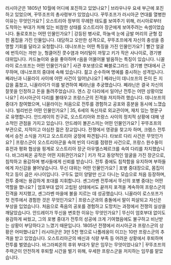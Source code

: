 러시아군은 1805년 10월에 어디에 포진하고 있었나요?	| 브라우나우 요새 부근에 포진하고 있었으며, 꾸뚜조프의 총사령부가 있었습니다.
꾸뚜조프가 러시아군 연대를 열병한 이유는 무엇인가요?	| 오스트리아 정부의 무례한 태도를 보여주기 위해, 러시아로부터 도착하는 부대가 처해 있는 비참한 상태를 오스트리아 장군에게 보여주려는 속셈이었습니다.
돌로호프는 어떤 인물인가요?	| 강등된 병사로, 하늘색 눈에 금발 머리의 균형 잡힌 몸집을 가진 인물입니다. 대담하고 오만한 성격으로, 꾸뚜조프에게 자신의 충성을 증명할 기회를 달라고 요청합니다.
데니쏘프는 어떤 특징을 가진 인물인가요?	| 빨간 얼굴에 번득이는 까만 눈, 헝클어진 콧수염과 머리털이 까맣고 키가 작은 사나이로, 경기병 대위입니다. 카드놀이와 술을 좋아하며 r음을 어물어물 발음하는 특징이 있습니다.
니꼴라이 로스또프는 어떤 인물인가요?	| 사관 후보생으로 빠블로그라드 경기병 연대에서 근무하며, 데니쏘프의 중대에 속해 있습니다. 젊고 순수하며 명예를 중시하는 성격입니다.
쩨랴닌과 니꼴라이 사이에 어떤 사건이 일어났나요?	| 쩨랴닌이 데니쏘프의 돈이 든 지갑을 훔쳤고, 니꼴라이가 이를 발견하여 쩨랴닌을 추궁했습니다. 쩨랴닌은 결국 자신의 잘못을 인정하고 돈을 돌려주었습니다.
엔스 강 다리에서 일어난 전투는 어떤 상황이었나요?	| 러시아군이 다리를 불태우고 프랑스군의 진격을 저지하려 했습니다. 데니쏘프의 중대가 참여했으며, 니꼴라이는 처음으로 전투를 경험하고 공포와 흥분을 동시에 느꼈습니다.
빌리빈은 어떤 인물인가요?	| 35, 6세의 독신자로 외교관이며, 재치 있는 명문구로 유명합니다. 안드레이의 친구로, 오스트리아와 프랑스 사이의 정치적 상황에 대해 냉소적인 관점을 가지고 있습니다.
안드레이 볼꼰스끼는 어떤 인물인가요?	| 꾸뚜조프의 부관으로, 지적이고 야심찬 젊은 장교입니다. 전쟁에서 영광을 찾고자 하며, 크렘스 전투에서 승전 소식을 가지고 오스트리아 궁정에 파견됩니다.
타보르 다리 사건은 무엇인가요?	| 프랑스군이 오스트리아군을 속여 빈의 다리를 점령한 사건으로, 프랑스 원수들이 휴전과 평화 협상을 핑계로 오스트리아 장군 아우엘스페르크를 속여 다리를 차지했습니다.
바그라찌온 공작은 어떤 지휘관인가요?	| 키가 작고 동양적인 얼굴을 가진 장군으로, 침착하고 용감하며 병사들에게 신뢰를 받습니다. 전투 중에도 침착함을 유지하며 부하들에게 자신감을 불어넣습니다.
뚜신 대위는 어떤 인물인가요?	| 포병 중대장으로, 몸집이 작고 등이 굽은 사나이입니다. 구두도 없이 양말만 신고 다니는 모습으로 처음 등장하며, 전투 중에는 용감하게 포대를 지휘합니다.
셴그라벤 전투에서 뚜신의 포병 중대는 어떤 역할을 했나요?	| 엄호부대 없이 고립된 상태에서도 끝까지 포격을 계속하여 프랑스군의 진격을 저지했고, 셴그라벤 마을에 불을 지르는 데 성공했습니다.
니꼴라이 로스또프가 첫 전투에서 경험한 것은 무엇인가요?	| 프랑스군과의 충돌에서 말이 피살되고 자신은 부상을 입었습니다. 처음으로 죽음의 공포를 경험하고 도망치는 과정에서 전쟁의 실상을 깨달았습니다.
안드레이가 뚜신을 변호한 이유는 무엇인가요?	| 뚜신이 엄호부대 없이도 용감하게 싸웠고, 그의 포병 중대가 전투의 성공에 크게 기여했음에도 불구하고 비난받는 상황이 부당하다고 느꼈기 때문입니다.
1805년 전쟁에서 러시아군과 프랑스군의 상황은 어떠했나요?	| 러시아군은 3만 5천 명으로 나폴레옹이 이끄는 10만 프랑스군의 추격을 받고 있었습니다. 오스트리아군의 배신과 식량 부족 등 어려운 상황에서 후퇴하며 전투를 벌였습니다.
바그라찌온의 후위 부대가 맡은 임무는 무엇이었나요?	| 꾸뚜조프의 주력군이 안전하게 후퇴할 시간을 벌기 위해, 우세한 프랑스군을 저지하는 임무를 맡았습니다.